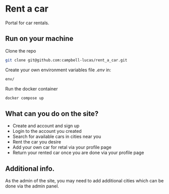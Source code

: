 # Rent a car

Portal for car rentals.

## Run on your machine
Clone the repo
```bash
git clone git@github.com:campbell-lucas/rent_a_car.git
```
Create your own environment variables file _.env_ in: 
```bash
env/
```
Run the docker container
```bash
docker compose up
```

## What can you do on the site?
- Create and account and sign up
- Login to the account you created
- Search for available cars in cities near you
- Rent the car you desire
- Add your own car for retal via your profile page
- Return your rented car once you are done via your profile page



## Additional info.
As the admin of the site, you may need to add additional cities which can be done via the admin panel.
